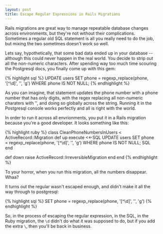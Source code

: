 ```yaml
---
layout: post
title: Escape Regular Expressions in Rails Migrations
---
```


Rails migrations are great way to manage repeatable database changes across environments, but they're not without their complications. Sometimes a regular old SQL statement is all you really need to do the job, but mixing the two sometimes doesn't work so well.

Lets say, hypothetically, that some bad data ended up in your database -- although this could never happen in the real world. You decide to strip out all the non-numeric characters. After spending way too much time scouring the Postgresql docs, you finally come up with this gem:

{% highlight sql %}
UPDATE users
SET phone = regexp_replace(phone, '[^\d]', '', 'g')
WHERE phone IS NOT NULL;
{% endhighlight %}

As you can imagine, that statement updates the phone number with a phone number that has only digits, with the regex replacing all non-numeric charaters with '', and doing so globally across the string. Running it in the Postgresql console works perfectly and all is right with the world.

In order to run it across all envrionments, you put it in a Rails migration because you're a good developer. It looks something like this:

{% highlight ruby %}
class CleanPhoneNumbersInUsers < ActiveRecord::Migration
  def up
    execute <<-SQL
      UPDATE users
      SET phone = regexp_replace(phone, '[^\d]', '', 'g')
      WHERE phone IS NOT NULL;
    SQL
  end

  def down
    raise ActiveRecord::IrreversibleMigration
  end
end
{% endhighlight %}

To your horror, when you run this migration, all the numbers disappear. Whaa?

It turns out the regular wasn't escaped enough, and didn't make it all the way through to postgresql:

{% highlight sql %}
SET phone = regexp_replace(phone, '[^\\d]', '', 'g')
{% endhighlight %}

So, in the process of escaping the regular expression, in the SQL, in the Ruby migration, the `\d` didn't do what it was supposed to do, but if you add the extra `\`, then you'll be back in business. 
